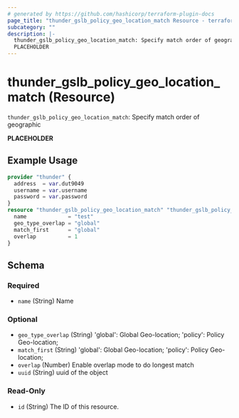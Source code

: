 ```yaml
---
# generated by https://github.com/hashicorp/terraform-plugin-docs
page_title: "thunder_gslb_policy_geo_location_match Resource - terraform-provider-thunder"
subcategory: ""
description: |-
  thunder_gslb_policy_geo_location_match: Specify match order of geographic
  PLACEHOLDER
---
```


# thunder_gslb_policy_geo_location_match (Resource)

`thunder_gslb_policy_geo_location_match`: Specify match order of geographic

__PLACEHOLDER__

## Example Usage

```terraform
provider "thunder" {
  address  = var.dut9049
  username = var.username
  password = var.password
}
resource "thunder_gslb_policy_geo_location_match" "thunder_gslb_policy_geo_location_match" {
  name             = "test"
  geo_type_overlap = "global"
  match_first      = "global"
  overlap          = 1
}
```

<!-- schema generated by tfplugindocs -->
## Schema

### Required

- `name` (String) Name

### Optional

- `geo_type_overlap` (String) 'global': Global Geo-location; 'policy': Policy Geo-location;
- `match_first` (String) 'global': Global Geo-location; 'policy': Policy Geo-location;
- `overlap` (Number) Enable overlap mode to do longest match
- `uuid` (String) uuid of the object

### Read-Only

- `id` (String) The ID of this resource.


